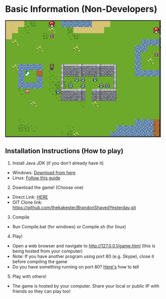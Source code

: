 # Basic Information (Non-Developers)

![Preview](preview.png)

## Installation Instructions (How to play)

1. Install Java JDK (if you don't already have it)
  - Windows: [Download from here](http://www.oracle.com/technetwork/java/javase/downloads/jdk8-downloads-2133151.html)
  - Linux: [Follow this guide](https://www.digitalocean.com/community/tutorials/how-to-install-java-on-ubuntu-with-apt-get)
2. Download the game! (Choose one)
  - Direct Link: [HERE](https://github.com/thekakester/BrandonShavedYesterday/archive/master.zip)
  - GIT Clone link: https://github.com/thekakester/BrandonShavedYesterday.git 
3. Compile
  - Run Compile.bat (for windows) or Compile.sh (for linux)
4. Play!
  - Open a web browser and navigate to http://127.0.0.1/game.html (this is being hosted from your computer)
  - Note: If you have another program using port 80 (e.g. Skype), close it before compiling the game
  - Do you have something running on port 80? [Here's](http://stackoverflow.com/questions/48198/how-can-you-find-out-which-process-is-listening-on-a-port-on-windows) how to tell
5. Play with others!
  - The game is hosted by your computer.  Share your local or public IP with friends so they can play too!
